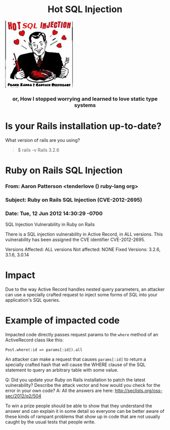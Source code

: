 <h1 style="text-align: center">Hot SQL Injection</h1>

<img src="hotsql.jpg">

<h3 style="text-align: center">or, How I stopped worrying and learned
to love static type systems</h3>


# Is your Rails installation up-to-date?

What version of rails are you using?

> $ rails -v
> Rails 3.2.6

# Ruby on Rails SQL Injection

### From: Aaron Patterson &lt;tenderlove () ruby-lang org&gt;
### Subject: Ruby on Rails SQL Injection (CVE-2012-2695)
### Date: Tue, 12 Jun 2012 14:30:29 -0700

SQL Injection Vulnerability in Ruby on Rails

There is a SQL injection vulnerability in Active Record, in ALL
versions. This vulnerability has been assigned the CVE identifier
CVE-2012-2695.

Versions Affected:  ALL versions
Not affected:       NONE
Fixed Versions:     3.2.6, 3.1.6, 3.0.14

# Impact

Due to the way Active Record handles nested query parameters, an
attacker can use a specially crafted request to inject some forms of
SQL into your application's SQL queries.

# Example of impacted code

Impacted code directly passes request params to the `where` method of
an ActiveRecord class like this:

    Post.where(:id => params[:id]).all

An attacker can make a request that causes `params[:id]` to return a
specially crafted hash that will cause the WHERE clause of the SQL
statement to query an arbitrary table with some value.



Q: Did you update your Ruby on Rails installation to patch the latest
vulnerability? Describe the attack vector and how would you check for
the error in your own code?
A: All the answers are here: http://seclists.org/oss-sec/2012/q2/504

To win a prize people should be able to show that they understand the
answer and can explain it in some detail so everyone can be better
aware of these kinds of rampant problems that show up in code that
are not usually caught by the usual tests that people write.

